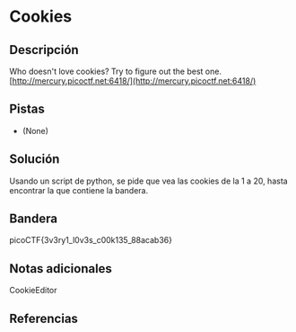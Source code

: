 # Cookies
## Descripción
Who doesn't love cookies? Try to figure out the best one. [http://mercury.picoctf.net:6418/](http://mercury.picoctf.net:6418/)
## Pistas
- (None)
## Solución
Usando un script de python, se pide que vea las cookies de la 1 a 20, hasta encontrar la que contiene la bandera. 

## Bandera
picoCTF{3v3ry1_l0v3s_c00k135_88acab36}

## Notas adicionales
CookieEditor

## Referencias